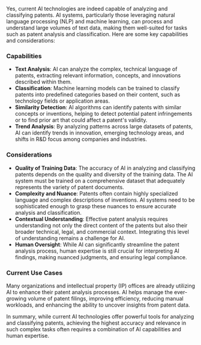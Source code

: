 Yes, current AI technologies are indeed capable of analyzing and classifying patents. AI systems, particularly those leveraging natural language processing (NLP) and machine learning, can process and understand large volumes of text data, making them well-suited for tasks such as patent analysis and classification. Here are some key capabilities and considerations:

### Capabilities

- **Text Analysis**: AI can analyze the complex, technical language of patents, extracting relevant information, concepts, and innovations described within them.
- **Classification**: Machine learning models can be trained to classify patents into predefined categories based on their content, such as technology fields or application areas.
- **Similarity Detection**: AI algorithms can identify patents with similar concepts or inventions, helping to detect potential patent infringements or to find prior art that could affect a patent's validity.
- **Trend Analysis**: By analyzing patterns across large datasets of patents, AI can identify trends in innovation, emerging technology areas, and shifts in R&D focus among companies and industries.

### Considerations

- **Quality of Training Data**: The accuracy of AI in analyzing and classifying patents depends on the quality and diversity of the training data. The AI system must be trained on a comprehensive dataset that adequately represents the variety of patent documents.
- **Complexity and Nuance**: Patents often contain highly specialized language and complex descriptions of inventions. AI systems need to be sophisticated enough to grasp these nuances to ensure accurate analysis and classification.
- **Contextual Understanding**: Effective patent analysis requires understanding not only the direct content of the patents but also their broader technical, legal, and commercial context. Integrating this level of understanding remains a challenge for AI.
- **Human Oversight**: While AI can significantly streamline the patent analysis process, human expertise is still crucial for interpreting AI findings, making nuanced judgments, and ensuring legal compliance.

### Current Use Cases

Many organizations and intellectual property (IP) offices are already utilizing AI to enhance their patent analysis processes. AI helps manage the ever-growing volume of patent filings, improving efficiency, reducing manual workloads, and enhancing the ability to uncover insights from patent data.

In summary, while current AI technologies offer powerful tools for analyzing and classifying patents, achieving the highest accuracy and relevance in such complex tasks often requires a combination of AI capabilities and human expertise.

